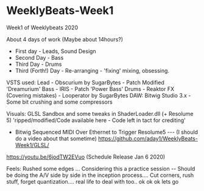 # WeeklyBeats-Week1
Week1 of Weeklybeats 2020

About 4 days of work (Maybe about 14hours?)
- First day - Leads, Sound Design
- Second Day - Bass
- Third Day - Drums
- Third (Forth!) Day - Re-arranging - 'fixing' mixing, obsessing.


VSTS used:
Lead - Obscurium by SugarBytes - Patch Modified 'Dreamurium'
Bass - IRIS - Patch 'Power Bass'
Drums - Reaktor
FX (Covering mistakes) - Looperator by SugarBytes
DAW: Bitwig Studio 3.x - Some bit crushing and some compressors

Visuals:
GLSL Sandbox and some tweaks in ShaderLoader.dll (+ Resolume 5)
'ripped/modified/Code available here - Code left in tact for crediting'
- Bitwig Sequenced MIDI Over Ethernet to Trigger Resolume5 --- (I should do a video about that sometime)
https://github.com/aday1/WeeklyBeats-Week1/GLSL/


https://youtu.be/6jodTW2EVuo (Schedule Release Jan 6 2020)


Feels:
Rushed some edges ... Considering this a practice session -- Should be doing the A/V side by side in the inception process....
Cut corners, rush stuff, forget quantization.... real life to deal with too.. ok ok ok lets go
